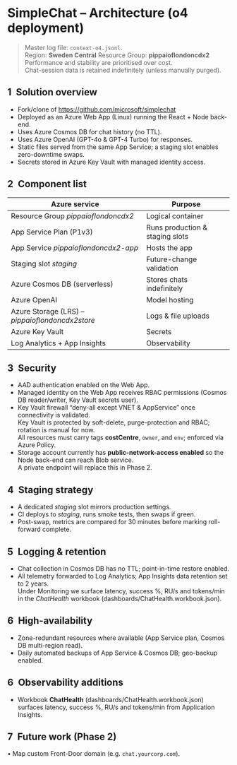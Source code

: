 # SimpleChat – Architecture (o4 deployment)

> Master log file: `context-o4.jsonl`.  
> Region: **Sweden Central**   Resource Group: **pippaioflondoncdx2**  
> Performance and stability are prioritised over cost.  
> Chat-session data is retained indefinitely (unless manually purged).

## 1 Solution overview
- Fork/clone of https://github.com/microsoft/simplechat  
- Deployed as an Azure Web App (Linux) running the React + Node back-end.  
- Uses Azure Cosmos DB for chat history (no TTL).  
- Uses Azure OpenAI (GPT-4o & GPT-4 Turbo) for responses.  
- Static files served from the same App Service; a staging slot enables zero-downtime swaps.  
- Secrets stored in Azure Key Vault with managed identity access.

## 2 Component list
| Azure service | Purpose |
|---------------|---------|
| Resource Group *pippaioflondoncdx2* | Logical container |
| App Service Plan (P1v3) | Runs production & staging slots |
| App Service *pippaioflondoncdx2-app* | Hosts the app |
| Staging slot *staging* | Future-change validation |
| Azure Cosmos DB (serverless) | Stores chats indefinitely |
| Azure OpenAI | Model hosting |
| Azure Storage (LRS) – *pippaioflondoncdx2store* | Logs & file uploads |
| Azure Key Vault | Secrets |
| Log Analytics + App Insights | Observability |

## 3 Security
- AAD authentication enabled on the Web App.  
- Managed identity on the Web App receives RBAC permissions (Cosmos DB reader/writer, Key Vault secrets user).  
- Key Vault firewall “deny-all except VNET & AppService” once connectivity is validated.  
Key Vault is protected by soft-delete, purge-protection and RBAC; rotation is manual for now.  
All resources must carry tags **costCentre**, `owner`, and `env`; enforced via Azure Policy.  
- Storage account currently has **public-network-access enabled** so the Node back-end can reach Blob service.  
  A private endpoint will replace this in Phase 2.

## 4 Staging strategy
- A dedicated *staging* slot mirrors production settings.  
- CI deploys to *staging*, runs smoke tests, then swaps if green.  
- Post-swap, metrics are compared for 30 minutes before marking roll-forward complete.

## 5 Logging & retention
- Chat collection in Cosmos DB has no TTL; point-in-time restore enabled.  
- All telemetry forwarded to Log Analytics; App Insights data retention set to 2 years.  
Under Monitoring we surface latency, success %, RU/s and tokens/min in the *ChatHealth* workbook (dashboards/ChatHealth.workbook.json).  
<!-- TODO – add OpenAI token graph when metric GA. -->

## 6 High-availability
- Zone-redundant resources where available (App Service plan, Cosmos DB multi-region read).  
- Daily automated backups of App Service & Cosmos DB; geo-backup enabled.

## 6 Observability additions
- Workbook **ChatHealth** (dashboards/ChatHealth.workbook.json) surfaces latency, success %, RU/s and tokens/min from Application Insights.

## 7 Future work (Phase 2)
• Map custom Front-Door domain (e.g. `chat.yourcorp.com`).
